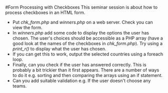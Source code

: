 #Form Processing with Checkboxes
This seminar session is about how to process checkboxes in an HTML form. 
* Put *chk_form.php* and *winners.php* on a web server. Check you can view the form.
* In *winners.php* add some code to display the options the user has chosen. The user's choices should be accessible as a PHP array (have a good look at the names of the checkboxes in *chk_form.php*). Try using a *print_r()* to display what the user has chosen.
* If you can get this to work, output the selected countries using a foreach loop.
* Finally, can you check if the user has answered correctly. This is probably a bit trickier than it first appears. There are a number of ways to do it e.g. sorting and then comparing the arrays using an if statement. 
* Can you add suitable validation e.g. If the user doesn't choose any teams. 
